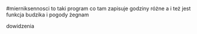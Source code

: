 #mierniksennosci
to taki program co tam zapisuje godziny różne
a i też jest funkcja budzika i pogody
żegnam

dowidzenia
